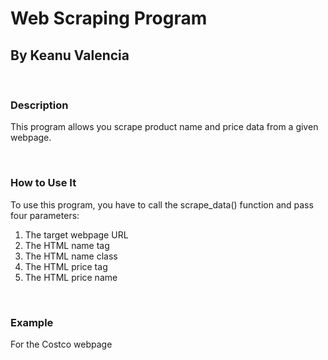 <h1>Web Scraping Program</h1>
<h2>By Keanu Valencia</h2>
<br>
<h3>Description</h3>
<p>This program allows you scrape product name and price data from a given webpage.</p>
<br>
<h3>How to Use It</h3>
<P>To use this program, you have to call the scrape_data() function and pass four parameters:</p>
<ol>
      <li>The target webpage URL</li>
      <li>The HTML name tag</li>
      <li>The HTML name class</li>
      <li>The HTML price tag</li>
      <li>The HTML price name</li>
</ol>
<br>
<h3>Example</h3>
<p>For the Costco webpage</p>

